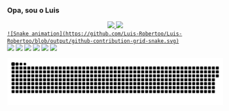### Opa, sou o Luis

<!--
**Luis-Robertoo/Luis-Robertoo** is a ✨ _special_ ✨ repository because its `README.md` (this file) appears on your GitHub profile.

Here are some ideas to get you started:

- 🔭 I’m currently working on ...
- 🌱 I’m currently learning ...
- 👯 I’m looking to collaborate on ...
- 🤔 I’m looking for help with ...
- 💬 Ask me about ...
- 📫 How to reach me: ...
- 😄 Pronouns: ...
- ⚡ Fun fact: ...
cobalt 42
synthwave 42
highcontrast 42
tokyonight 42
merko 42
dark 42
radical
-->
<div align="center">
  <a href="https://github.com/Luis-Robertoo">
  <img height="172em" src="https://github-readme-stats.vercel.app/api?username=Luis-Robertoo&show_icons=true&theme=radical&include_all_commits=true&count_private=true"/>
  <img height="172em" src="https://github-readme-stats.vercel.app/api/top-langs/?username=Luis-Robertoo&layout=compact&langs_count=7&theme=radical"/>
</div

    ![Snake animation](https://github.com/Luis-Robertoo/Luis-Robertoo/blob/output/github-contribution-grid-snake.svg)

<div> 
  <a href="https://www.youtube.com/channel/UC_-uuuZbY0AAt9CViNzvc-Q" target="_blank"><img src="https://img.shields.io/badge/YouTube-FF0000?style=for-the-badge&logo=youtube&logoColor=white" target="_blank"></a>
  <a href="https://instagram.com/rafaballerini" target="_blank"><img src="https://img.shields.io/badge/-Instagram-%23E4405F?style=for-the-badge&logo=instagram&logoColor=white" target="_blank"></a>
 	<a href="https://www.twitch.tv/rafaballerinii" target="_blank"><img src="https://img.shields.io/badge/Twitch-9146FF?style=for-the-badge&logo=twitch&logoColor=white" target="_blank"></a>
 <a href="https://discord.gg/pDbY76q8Qf" target="_blank"><img src="https://img.shields.io/badge/Discord-7289DA?style=for-the-badge&logo=discord&logoColor=white" target="_blank"></a> 
  <a href = "mailto:contatorafaballerini@gmail.com"><img src="https://img.shields.io/badge/-Gmail-%23333?style=for-the-badge&logo=gmail&logoColor=white" target="_blank"></a>
  <a href="https://www.linkedin.com/in/rafaella-ballerini-45875016a" target="_blank"><img src="https://img.shields.io/badge/-LinkedIn-%230077B5?style=for-the-badge&logo=linkedin&logoColor=white" target="_blank"></a> 
 
  ![Snake animation](https://github.com/Luis-Robertoo/Luis-Robertoo/blob/output/github-contribution-grid-snake.svg)
 
</div>
